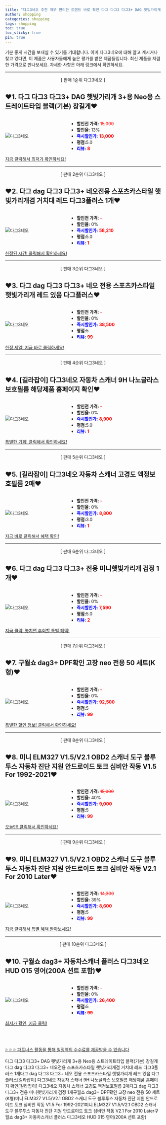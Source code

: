 ```yaml
---
title: "다그3네오 추천 매우 편리한 트렌드 바로 확인 다그 다그3 다그3+ DAG 햇빛가리개"
author: shopping
categories: shopping
tags: shopping
toc: true
toc_sticky: true
pin: true
---
```

기분 좋게 시간을 보내실 수 있기를 기대합니다. 이미 다그3네오에 대해 알고 계시거나 찾고 있다면, 이 제품은 사용자들에게 높은 평가를 받은 제품들입니다. 최신 제품을 저렴한 가격으로 만나보세요. 자세한 사항은 아래 링크에서 확인하세요.

---
<p class="toplist" style="margin: 0 auto; display: block; width: fit-content;">[ 판매 1순위 다그3네오 ]</p>

<h2><strong>❤️1. 다그 다그3 다그3+ DAG 햇빛가리개 3+용 Neo용 스트레이트타입 블랙(기본) 창길게❤️</strong></h2>

<div style="display: flex; align-items: center;">
    <div style="flex: 0.4;">
        <img src="https://thumbnail10.coupangcdn.com/thumbnails/remote/230x230ex/image/vendor_inventory/d349/82dd71dcd55bec9664952815d67c755b5ca1bf8bf86ddcb715480bcd5003.jpg" alt="다그3네오" style="max-width: 100%;">
    </div>
    <div style="flex: 0.6; margin-left: 10px;">
        <ul>
            <li><strong>할인전 가격:</strong> <del style="color: red;">15,000</del></li>
            <li><strong>할인율:</strong> 13%</li>
            <li><span style='color:blue'><strong>즉시할인가:</strong></span> <span style='color:red'><strong>13,000</strong></span></li>
            <li><strong>평점:</strong>5.0</li>
            <li><span style='color:blue'><strong>리뷰:</strong></span> <span style='color:red'><strong>8</strong></span></li>
        </ul>
    </div>
</div>
<div class="center">
    <a href="https://William4Davisa.github.io?lptag=AF9450613&subid=githubio&pageKey=7613230296&traceid=V0-153&itemId=20168112794&vendorItemId=87260373751" class="myButton">
        지금 클릭해서 최저가 확인하세요!
    </a>
</div>


---
<p class="toplist" style="margin: 0 auto; display: block; width: fit-content;">[ 판매 2순위 다그3네오 ]</p>

<h2><strong>❤️2. 다그 dag 다그3 다그3+ 네오전용 스포츠카스타일 햇빛가리개겸 거치대 레드 다그3플러스 1개❤️</strong></h2>

<div style="display: flex; align-items: center;">
    <div style="flex: 0.4;">
        <img src="https://thumbnail9.coupangcdn.com/thumbnails/remote/230x230ex/image/vendor_inventory/6e63/f719634b8ef03001c7d5743669931f1ed4b7c245d6aff8fb3a85ea67cf76.jpeg" alt="다그3네오" style="max-width: 100%;">
    </div>
    <div style="flex: 0.6; margin-left: 10px;">
        <ul>
            <li><strong>할인전 가격:</strong> <del style="color: red;">-</del></li>
            <li><strong>할인율:</strong> 0%</li>
            <li><span style='color:blue'><strong>즉시할인가:</strong></span> <span style='color:red'><strong>58,210</strong></span></li>
            <li><strong>평점:</strong>5.0</li>
            <li><span style='color:blue'><strong>리뷰:</strong></span> <span style='color:red'><strong>1</strong></span></li>
        </ul>
    </div>
</div>
<div class="center">
    <a href="https://William4Davisa.github.io?lptag=AF9450613&subid=githubio&pageKey=7501220848&traceid=V0-153&itemId=19636089502&vendorItemId=86742400881" class="myButton">
        한정된 시간! 클릭해서 확인하세요!
    </a>
</div>


---
<p class="toplist" style="margin: 0 auto; display: block; width: fit-content;">[ 판매 3순위 다그3네오 ]</p>

<h2><strong>❤️3. 다그 dag 다그3 다그3+ 네오 전용 스포츠카스타일 햇빛가리개 레드 있음 다그플러스❤️</strong></h2>

<div style="display: flex; align-items: center;">
    <div style="flex: 0.4;">
        <img src="https://thumbnail10.coupangcdn.com/thumbnails/remote/230x230ex/image/vendor_inventory/dcc0/31decc11ded302a442445c84b9b582d895ad3a1c48a0660229993e81bad7.jpeg" alt="다그3네오" style="max-width: 100%;">
    </div>
    <div style="flex: 0.6; margin-left: 10px;">
        <ul>
            <li><strong>할인전 가격:</strong> <del style="color: red;">-</del></li>
            <li><strong>할인율:</strong> 0%</li>
            <li><span style='color:blue'><strong>즉시할인가:</strong></span> <span style='color:red'><strong>38,500</strong></span></li>
            <li><strong>평점:</strong>5</li>
            <li><span style='color:blue'><strong>리뷰:</strong></span> <span style='color:red'><strong>99</strong></span></li>
        </ul>
    </div>
</div>
<div class="center">
    <a href="https://William4Davisa.github.io?lptag=AF9450613&subid=githubio&pageKey=7501220935&traceid=V0-153&itemId=19636090024&vendorItemId=86742402972" class="myButton">
        한정 세일! 지금 바로 클릭하세요!
    </a>
</div>


---
<p class="toplist" style="margin: 0 auto; display: block; width: fit-content;">[ 판매 4순위 다그3네오 ]</p>

<h2><strong>❤️4. [길라잡이] 다그3네오 자동차 스캐너 9H 나노글라스 보호필름 해당제품 홈페이지 확인❤️</strong></h2>

<div style="display: flex; align-items: center;">
    <div style="flex: 0.4;">
        <img src="https://thumbnail8.coupangcdn.com/thumbnails/remote/230x230ex/image/vendor_inventory/71b0/18fbe94f7b7b917baf5611a81517990377e5f5e27db4474e7a6ea50da5e1.jpg" alt="다그3네오" style="max-width: 100%;">
    </div>
    <div style="flex: 0.6; margin-left: 10px;">
        <ul>
            <li><strong>할인전 가격:</strong> <del style="color: red;">-</del></li>
            <li><strong>할인율:</strong> 0%</li>
            <li><span style='color:blue'><strong>즉시할인가:</strong></span> <span style='color:red'><strong>8,900</strong></span></li>
            <li><strong>평점:</strong>5.0</li>
            <li><span style='color:blue'><strong>리뷰:</strong></span> <span style='color:red'><strong>1</strong></span></li>
        </ul>
    </div>
</div>
<div class="center">
    <a href="https://William4Davisa.github.io?lptag=AF9450613&subid=githubio&pageKey=7355674305&traceid=V0-153&itemId=18939101472&vendorItemId=86065607473" class="myButton">
        특별한 기회! 클릭해서 확인하세요!
    </a>
</div>


---
<p class="toplist" style="margin: 0 auto; display: block; width: fit-content;">[ 판매 5순위 다그3네오 ]</p>

<h2><strong>❤️5. [길라잡이] 다그3네오 자동차 스캐너 고경도 액정보호필름 2매❤️</strong></h2>

<div style="display: flex; align-items: center;">
    <div style="flex: 0.4;">
        <img src="https://thumbnail6.coupangcdn.com/thumbnails/remote/230x230ex/image/vendor_inventory/05d3/7f3d3bae62aa32a958a7b5e922e641c413bc7000ea1d74ef1e5f168dec48.jpg" alt="다그3네오" style="max-width: 100%;">
    </div>
    <div style="flex: 0.6; margin-left: 10px;">
        <ul>
            <li><strong>할인전 가격:</strong> <del style="color: red;">-</del></li>
            <li><strong>할인율:</strong> 0%</li>
            <li><span style='color:blue'><strong>즉시할인가:</strong></span> <span style='color:red'><strong>8,800</strong></span></li>
            <li><strong>평점:</strong>3.0</li>
            <li><span style='color:blue'><strong>리뷰:</strong></span> <span style='color:red'><strong>1</strong></span></li>
        </ul>
    </div>
</div>
<div class="center">
    <a href="https://William4Davisa.github.io?lptag=AF9450613&subid=githubio&pageKey=7355659951&traceid=V0-153&itemId=18939054022&vendorItemId=86065581810" class="myButton">
        지금 바로 클릭해서 혜택 확인!
    </a>
</div>


---
<p class="toplist" style="margin: 0 auto; display: block; width: fit-content;">[ 판매 6순위 다그3네오 ]</p>

<h2><strong>❤️6. 다그 dag 다그3 다그3+ 전용 미니햇빛가리개 검정 1개❤️</strong></h2>

<div style="display: flex; align-items: center;">
    <div style="flex: 0.4;">
        <img src="https://thumbnail6.coupangcdn.com/thumbnails/remote/230x230ex/image/vendor_inventory/cc40/f65f91dfa4b1acda7bcba49cfccd18b94469a3a6ac236ee2cb26a29b6b1d.jpeg" alt="다그3네오" style="max-width: 100%;">
    </div>
    <div style="flex: 0.6; margin-left: 10px;">
        <ul>
            <li><strong>할인전 가격:</strong> <del style="color: red;">-</del></li>
            <li><strong>할인율:</strong> 0%</li>
            <li><span style='color:blue'><strong>즉시할인가:</strong></span> <span style='color:red'><strong>7,590</strong></span></li>
            <li><strong>평점:</strong>5.0</li>
            <li><span style='color:blue'><strong>리뷰:</strong></span> <span style='color:red'><strong>2</strong></span></li>
        </ul>
    </div>
</div>
<div class="center">
    <a href="https://William4Davisa.github.io?lptag=AF9450613&subid=githubio&pageKey=7501221183&traceid=V0-153&itemId=19636091283&vendorItemId=86742404645" class="myButton">
        지금 클릭! 놓치면 후회할 특별 혜택!
    </a>
</div>


---
<p class="toplist" style="margin: 0 auto; display: block; width: fit-content;">[ 판매 7순위 다그3네오 ]</p>

<h2><strong>❤️7. 구월쇼 dag3+ DPF확인 고장 neo 전용 50 세트(K형)❤️</strong></h2>

<div style="display: flex; align-items: center;">
    <div style="flex: 0.4;">
        <img src="https://thumbnail9.coupangcdn.com/thumbnails/remote/230x230ex/image/vendor_inventory/de3c/3ea7651beed1f39409ce807b706d3153d81673c454b3eb050630caf15c1f.jpg" alt="다그3네오" style="max-width: 100%;">
    </div>
    <div style="flex: 0.6; margin-left: 10px;">
        <ul>
            <li><strong>할인전 가격:</strong> <del style="color: red;">-</del></li>
            <li><strong>할인율:</strong> 0%</li>
            <li><span style='color:blue'><strong>즉시할인가:</strong></span> <span style='color:red'><strong>92,500</strong></span></li>
            <li><strong>평점:</strong>5</li>
            <li><span style='color:blue'><strong>리뷰:</strong></span> <span style='color:red'><strong>99</strong></span></li>
        </ul>
    </div>
</div>
<div class="center">
    <a href="https://William4Davisa.github.io?lptag=AF9450613&subid=githubio&pageKey=7740753588&traceid=V0-153&itemId=20825391158&vendorItemId=87893683715" class="myButton">
        특별한 할인 정보! 클릭해서 확인하세요!
    </a>
</div>


---
<p class="toplist" style="margin: 0 auto; display: block; width: fit-content;">[ 판매 8순위 다그3네오 ]</p>

<h2><strong>❤️8. 미니 ELM327 V1.5/V2.1 OBD2 스캐너 도구 블루투스 자동차 진단 지원 안드로이드 토크 심비안 작동 V1.5 For 1992-2021❤️</strong></h2>

<div style="display: flex; align-items: center;">
    <div style="flex: 0.4;">
        <img src="https://thumbnail6.coupangcdn.com/thumbnails/remote/230x230ex/image/vendor_inventory/2b40/95544fe91b401e18b46dcbac18056c81070dc4b9db1c9edccd86f5d063fc.jpg" alt="다그3네오" style="max-width: 100%;">
    </div>
    <div style="flex: 0.6; margin-left: 10px;">
        <ul>
            <li><strong>할인전 가격:</strong> <del style="color: red;">15,000</del></li>
            <li><strong>할인율:</strong> 40%</li>
            <li><span style='color:blue'><strong>즉시할인가:</strong></span> <span style='color:red'><strong>9,000</strong></span></li>
            <li><strong>평점:</strong>5</li>
            <li><span style='color:blue'><strong>리뷰:</strong></span> <span style='color:red'><strong>99</strong></span></li>
        </ul>
    </div>
</div>
<div class="center">
    <a href="https://William4Davisa.github.io?lptag=AF9450613&subid=githubio&pageKey=8250071532&traceid=V0-153&itemId=23749979588&vendorItemId=90774508400" class="myButton">
        오늘만! 클릭해서 확인하세요!
    </a>
</div>


---
<p class="toplist" style="margin: 0 auto; display: block; width: fit-content;">[ 판매 9순위 다그3네오 ]</p>

<h2><strong>❤️9. 미니 ELM327 V1.5/V2.1 OBD2 스캐너 도구 블루투스 자동차 진단 지원 안드로이드 토크 심비안 작동 V2.1 For 2010 Later❤️</strong></h2>

<div style="display: flex; align-items: center;">
    <div style="flex: 0.4;">
        <img src="https://thumbnail10.coupangcdn.com/thumbnails/remote/230x230ex/image/vendor_inventory/569f/416d3b0e30653330b74c576060edc59288fc00ca320b29ac6629370637b4.jpg" alt="다그3네오" style="max-width: 100%;">
    </div>
    <div style="flex: 0.6; margin-left: 10px;">
        <ul>
            <li><strong>할인전 가격:</strong> <del style="color: red;">14,300</del></li>
            <li><strong>할인율:</strong> 39%</li>
            <li><span style='color:blue'><strong>즉시할인가:</strong></span> <span style='color:red'><strong>8,600</strong></span></li>
            <li><strong>평점:</strong>5</li>
            <li><span style='color:blue'><strong>리뷰:</strong></span> <span style='color:red'><strong>99</strong></span></li>
        </ul>
    </div>
</div>
<div class="center">
    <a href="https://William4Davisa.github.io?lptag=AF9450613&subid=githubio&pageKey=8250071532&traceid=V0-153&itemId=23749979586&vendorItemId=90774508393" class="myButton">
        지금 클릭해서 특별 혜택 받아보세요!
    </a>
</div>


---
<p class="toplist" style="margin: 0 auto; display: block; width: fit-content;">[ 판매 10순위 다그3네오 ]</p>

<h2><strong>❤️10. 구월쇼 dag3+ 자동차스캐너 플러스 다그3네오 HUD 015 영어(200A 션트 포함)❤️</strong></h2>

<div style="display: flex; align-items: center;">
    <div style="flex: 0.4;">
        <img src="https://thumbnail8.coupangcdn.com/thumbnails/remote/230x230ex/image/vendor_inventory/e3e3/826ae0a51b3c2573054988eb46e6c39cf02a0cbf275726ae2c8db0e4a26a.png" alt="다그3네오" style="max-width: 100%;">
    </div>
    <div style="flex: 0.6; margin-left: 10px;">
        <ul>
            <li><strong>할인전 가격:</strong> <del style="color: red;">-</del></li>
            <li><strong>할인율:</strong> 0%</li>
            <li><span style='color:blue'><strong>즉시할인가:</strong></span> <span style='color:red'><strong>26,400</strong></span></li>
            <li><strong>평점:</strong>5</li>
            <li><span style='color:blue'><strong>리뷰:</strong></span> <span style='color:red'><strong>99</strong></span></li>
        </ul>
    </div>
</div>
<div class="center">
    <a href="https://William4Davisa.github.io?lptag=AF9450613&subid=githubio&pageKey=7743066737&traceid=V0-153&itemId=20837463273&vendorItemId=87905237457" class="myButton">
        최저가 확인, 지금 클릭!
    </a>
</div>

<br><br><br>[💦 💦 💦 파트너스 활동을 통해 일정액의 수수료를 제공받을 수 있습니다](https://link.coupang.com/a/bcpT2c)<br><br>다그 다그3 다그3+ DAG 햇빛가리개 3+용 Neo용 스트레이트타입 블랙(기본) 창길게다그 dag 다그3 다그3+ 네오전용 스포츠카스타일 햇빛가리개겸 거치대 레드 다그3플러스 1개다그 dag 다그3 다그3+ 네오 전용 스포츠카스타일 햇빛가리개 레드 있음 다그플러스[길라잡이] 다그3네오 자동차 스캐너 9H 나노글라스 보호필름 해당제품 홈페이지 확인[길라잡이] 다그3네오 자동차 스캐너 고경도 액정보호필름 2매다그 dag 다그3 다그3+ 전용 미니햇빛가리개 검정 1개구월쇼 dag3+ DPF확인 고장 neo 전용 50 세트(K형)미니 ELM327 V1.5/V2.1 OBD2 스캐너 도구 블루투스 자동차 진단 지원 안드로이드 토크 심비안 작동 V1.5 For 1992-2021미니 ELM327 V1.5/V2.1 OBD2 스캐너 도구 블루투스 자동차 진단 지원 안드로이드 토크 심비안 작동 V2.1 For 2010 Later구월쇼 dag3+ 자동차스캐너 플러스 다그3네오 HUD 015 영어(200A 션트 포함)